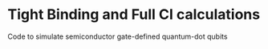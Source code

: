 # Tight Binding and Full CI calculations
  Code to simulate semiconductor gate-defined quantum-dot qubits 
